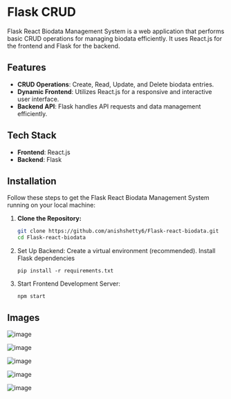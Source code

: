 # Flask CRUD

Flask React Biodata Management System is a web application that performs basic CRUD operations for managing biodata efficiently. It uses React.js for the frontend and Flask for the backend.

## Features
- **CRUD Operations**: Create, Read, Update, and Delete biodata entries.
- **Dynamic Frontend**: Utilizes React.js for a responsive and interactive user interface.
- **Backend API**: Flask handles API requests and data management efficiently.

## Tech Stack
- **Frontend**: React.js
- **Backend**: Flask

## Installation
Follow these steps to get the Flask React Biodata Management System running on your local machine:

1. **Clone the Repository:**
   ```bash
   git clone https://github.com/anishshetty6/Flask-react-biodata.git
   cd Flask-react-biodata
 2. Set Up Backend:
    Create a virtual environment (recommended).
    Install Flask dependencies
    ```
    pip install -r requirements.txt
    ```
 3. Start Frontend Development Server:
    ```
    npm start
    ````


 ## Images 
  ![image](https://github.com/anishshetty6/Flask-react-biodata/assets/71397185/cf770824-0af5-4398-b6bc-e0c33fb1f39d)

  ![image](https://github.com/anishshetty6/Flask-react-biodata/assets/71397185/b2ffa084-4e8f-43d2-9b20-6923f4ae3e2e)

  ![image](https://github.com/anishshetty6/Flask-react-biodata/assets/71397185/f94fbc75-3c9a-465f-924f-bce6ce51518a)

  ![image](https://github.com/anishshetty6/Flask-react-biodata/assets/71397185/bed6458c-5329-45df-87a0-7d0c7f76752d)

  ![image](https://github.com/anishshetty6/Flask-react-biodata/assets/71397185/60e76a8f-cc57-432a-946c-3846d6375a38)


  

  



  
